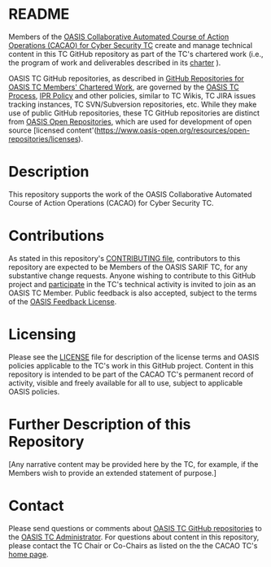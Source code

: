 # README

Members of the [OASIS Collaborative Automated Course of Action Operations (CACAO) for Cyber Security TC](https://www.oasis-open.org/committees/cacao/) create and manage technical content in this TC GitHub repository as part of the TC's chartered work (i.e., the program of work and deliverables described in its [charter](https://www.oasis-open.org/committees/cacao/charter.php) ).

OASIS TC GitHub repositories, as described in [GitHub Repositories for OASIS TC Members' Chartered Work](https://www.oasis-open.org/resources/tcadmin/github-repositories-for-oasis-tc-members-chartered-work), are governed by the [OASIS TC Process](https://www.oasis-open.org/policies-guidelines/tc-process), [IPR Policy](https://www.oasis-open.org/policies-guidelines/ipr) and other policies, similar to TC Wikis, TC JIRA issues tracking instances, TC SVN/Subversion repositories, etc.  While they make use of public GitHub repositories, these TC GitHub repositories are distinct from [OASIS Open Repositories](https://www.oasis-open.org/resources/open-repositories), which are used for development of open source [licensed content'(https://www.oasis-open.org/resources/open-repositories/licenses).

# Description

This repository supports the work of the OASIS Collaborative Automated Course of Action Operations (CACAO) for Cyber Security TC. 

# Contributions

As stated in this repository's [CONTRIBUTING file](https://github.com/oasis-tcs/<tc-repo-name>/blob/master/CONTRIBUTING.md), contributors to this repository are expected to be Members of the OASIS SARIF TC, for any substantive change requests. Anyone wishing to contribute to this GitHub project and [participate](https://www.oasis-open.org/join/participation-instructions) in the TC's technical activity is invited to join as an OASIS TC Member.  Public feedback is also accepted, subject to the terms of the [OASIS Feedback License](https://www.oasis-open.org/policies-guidelines/ipr#appendixa).

# Licensing

Please see the [LICENSE](https://github.com/oasis-tcs/cacao/blob/master/LICENSE.md) file for description of the license terms and OASIS policies applicable to the TC's work in this GitHub project. Content in this repository is intended to be part of the CACAO TC's permanent record of activity, visible and freely available for all to use, subject to applicable OASIS policies.

# Further Description of this Repository

[Any narrative content may be provided here by the TC, for example, if the Members wish to provide an extended statement of purpose.]

# Contact

Please send questions or comments about [OASIS TC GitHub repositories](https://www.oasis-open.org/resources/tcadmin/github-repositories-for-oasis-tc-members-chartered-work) to the [OASIS TC Administrator](mailto:tc-admin@oasis-open.org). For questions about content in this repository, please contact the TC Chair or Co-Chairs as listed on the the CACAO TC's [home page](https://www.oasis-open.org/committees/cacao/).
